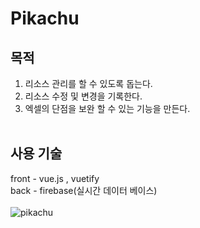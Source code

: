# Pikachu

## 목적
1. 리소스 관리를 할 수 있도록 돕는다.
2. 리소스 수정 및 변경을 기록한다.
3. 엑셀의 단점을 보완 할 수 있는 기능을 만든다.
<br><br>
## 사용 기술
front - vue.js , vuetify <br>
back - firebase(실시간 데이터 베이스)
<br><br>
![pikachu](https://user-images.githubusercontent.com/22957339/209505428-cfbb2219-3488-475f-9522-ddbcf61baee3.png)
